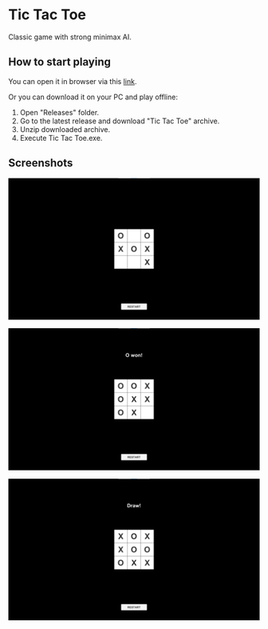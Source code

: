 # Tic Tac Toe
Classic game with strong minimax AI.

## How to start playing
You can open it in browser via this [link](https://snyk04.github.io/tic-tac-toe/).   

Or you can download it on your PC and play offline:
1. Open "Releases" folder.   
2. Go to the latest release and download "Tic Tac Toe" archive.   
3. Unzip downloaded archive.   
4. Execute Tic Tac Toe.exe.  

## Screenshots
![](https://github.com/snyk04/tic-tac-toe/blob/main/Screenshots/Screenshot%201.png)

![](https://github.com/snyk04/tic-tac-toe/blob/main/Screenshots/Screenshot%202.png)

![](https://github.com/snyk04/tic-tac-toe/blob/main/Screenshots/Screenshot%203.png)
